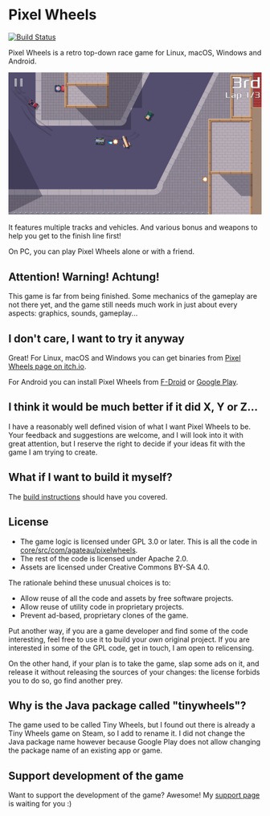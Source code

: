 # Pixel Wheels

[![Build Status](https://travis-ci.org/agateau/pixelwheels.svg?branch=master)](https://travis-ci.org/agateau/pixelwheels)

Pixel Wheels is a retro top-down race game for Linux, macOS, Windows and Android.

![Screenshot](fastlane/metadata/android/en-US/images/phoneScreenshots/4-gun.png)

It features multiple tracks and vehicles. And various bonus and weapons to help you get to the finish line first!

On PC, you can play Pixel Wheels alone or with a friend.

## Attention! Warning! Achtung!

This game is far from being finished. Some mechanics of the gameplay are not there yet, and the game still needs much work in just about every aspects: graphics, sounds, gameplay...

## I don't care, I want to try it anyway

Great! For Linux, macOS and Windows you can get binaries from [Pixel Wheels page on itch.io][itch].

For Android you can install Pixel Wheels from [F-Droid][fd] or [Google Play][gplay].

[itch]: http://agateau.itch.io/pixelwheels
[fd]: https://f-droid.org/fr/packages/com.agateau.tinywheels.android/
[gplay]: https://play.google.com/apps/testing/com.agateau.tinywheels.android


## I think it would be much better if it did X, Y or Z...

I have a reasonably well defined vision of what I want Pixel Wheels to be.  Your feedback and suggestions are welcome, and I will look into it with great attention, but I reserve the right to decide if your ideas fit with the game I am trying to create.

## What if I want to build it myself?

The [build instructions][build] should have you covered.

[build]: docs/building.md

## License

- The game logic is licensed under GPL 3.0 or later. This is all the code in [core/src/com/agateau/pixelwheels](core/src/com/agateau/pixelwheels).
- The rest of the code is licensed under Apache 2.0.
- Assets are licensed under Creative Commons BY-SA 4.0.

The rationale behind these unusual choices is to:

- Allow reuse of all the code and assets by free software projects.
- Allow reuse of utility code in proprietary projects.
- Prevent ad-based, proprietary clones of the game.

Put another way, if you are a game developer and find some of the code interesting, feel free to use it to build your *own* original project. If you are interested in some of the GPL code, get in touch, I am open to relicensing.

On the other hand, if your plan is to take the game, slap some ads on it, and release it without releasing the sources of your changes: the license forbids you to do so, go find another prey.

## Why is the Java package called "tinywheels"?

The game used to be called Tiny Wheels, but I found out there is already a Tiny Wheels game on Steam, so I add to rename it. I did not change the Java package name however because Google Play does not allow changing the package name of an existing app or game.

## Support development of the game

Want to support the development of the game? Awesome! My [support page][support] is waiting for you :)

[support]: https://agateau.com/support/
